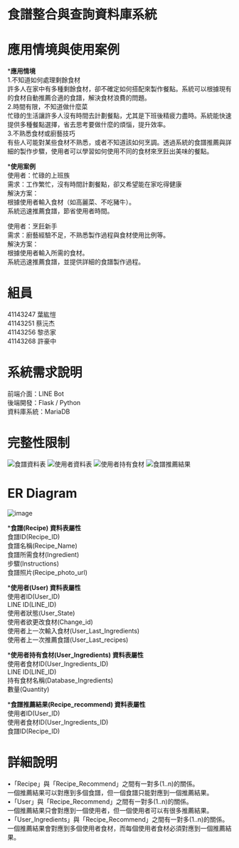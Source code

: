 # 食譜整合與查詢資料庫系統

# 應用情境與使用案例
***應用情境**  
1.不知道如何處理剩餘食材   
許多人在家中有多種剩餘食材，卻不確定如何搭配來製作餐點。系統可以根據現有的食材自動推薦合適的食譜，解決食材浪費的問題。   
2.時間有限，不知道做什麼菜   
忙碌的生活讓許多人沒有時間去計劃餐點，尤其是下班後精疲力盡時。系統能快速提供多種餐點選擇，省去思考要做什麼的煩惱，提升效率。   
3.不熟悉食材或廚藝技巧   
有些人可能對某些食材不熟悉，或者不知道該如何烹調。透過系統的食譜推薦與詳細的製作步驟，使用者可以學習如何使用不同的食材來烹飪出美味的餐點。   


***使用案例**  
使用者：忙碌的上班族  
需求：工作繁忙，沒有時間計劃餐點，卻又希望能在家吃得健康    
解決方案：  
根據使用者輸入食材（如高麗菜、不吃豬牛）。  
系統迅速推薦食譜，節省使用者時間。  
  
使用者：烹飪新手  
需求：廚藝經驗不足，不熟悉製作過程與食材使用比例等。    
解決方案：  
根據使用者輸入所需的食材。  
系統迅速推薦食譜，並提供詳細的食譜製作過程。  

# 組員
41143247  葉紘愷  
41143251  蔡沅杰  
41143256  黎丞家  
41143268  許豪中

# 系統需求說明  
前端介面：LINE Bot​  
後端開發：Flask / Python  
資料庫系統：MariaDB  

# 完整性限制
![食譜資料表](https://github.com/user-attachments/assets/38f2c7fe-3705-41ea-b03b-f6bb7bbac7a4)
![使用者資料表](https://github.com/user-attachments/assets/a9d35ad9-666f-497f-bd5b-52fbe733484e)
![使用者持有食材](https://github.com/user-attachments/assets/66e01658-aace-4215-9def-256a1341ab38)
![食譜推薦結果](https://github.com/user-attachments/assets/5f6f98be-8d65-4d67-b35b-9d807eafb670)

# ER Diagram
![image](https://github.com/user-attachments/assets/73ce79ed-2156-4b2a-bcff-ba7195cc0f08)

***食譜(Recipe) 資料表屬性**   
食譜ID(Recipe_ID)   
食譜名稱(Recipe_Name)   
食譜所需食材(Ingredient)   
步驟(Instructions)   
食譜照片(Recipe_photo_url)   

***使用者(User) 資料表屬性**   
使用者ID(User_ID)   
LINE ID(LINE_ID)   
使用者狀態(User_State)   
使用者欲更改食材(Change_id)   
使用者上一次輸入食材(User_Last_Ingredients)   
使用者上一次推薦食譜(User_Last_recipes)   

***使用者持有食材(User_Ingredients) 資料表屬性**   
使用者食材ID(User_Ingredients_ID)   
LINE ID(LINE_ID)   
持有食材名稱(Database_Ingredients)   
數量(Quantity)   


***食譜推薦結果(Recipe_recommend) 資料表屬性**   
使用者ID(User_ID)   
使用者食材ID(User_Ingredients_ID)   
食譜ID(Recipe_ID)   

# 詳細說明
•「Recipe」與「Recipe_Recommend」之間有一對多(1..n)的關係。   
一個推薦結果可以對應到多個食譜，但一個食譜只能對應到一個推薦結果。   
•「User」與「Recipe_Recommend」之間有一對多(1..n)的關係。   
一個推薦結果只會對應到一個使用者，但一個使用者可以有很多推薦結果。   
•「User_Ingredients」與「Recipe_Recommend」之間有一對多(1..n)的關係。   
一個推薦結果會對應到多個使用者食材，而每個使用者食材必須對應到一個推薦結果。   
